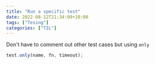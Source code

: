 ```yaml
---
title: "Run a specific test"
date: 2022-08-12T21:34:09+10:00
tags: ["Tesing"]
categories: ["TIL"]
---
```


Don't have to comment out other test cases but using `only`

```javascript
test.only(name, fn, timeout);
```
